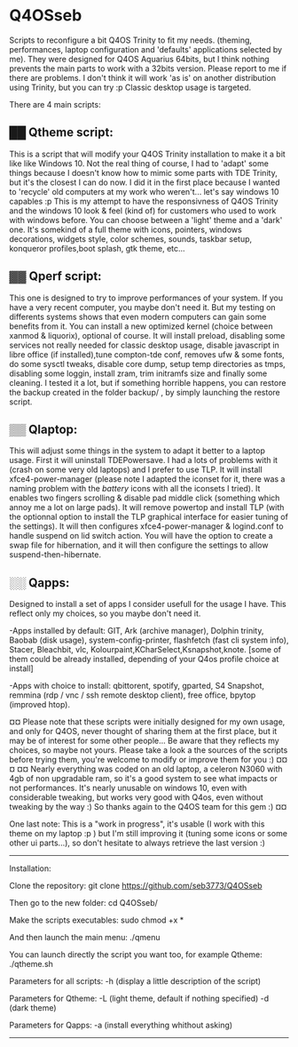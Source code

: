 # Q4OSseb

Scripts to reconfigure a bit Q4OS Trinity to fit my needs. (theming, performances, laptop configuration and 'defaults' applications selected by me).
They were designed for Q4OS Aquarius 64bits, but I think nothing prevents the main parts to work with a 32bits version. Please report to me if there are problems.
I don't think it will work 'as is' on another distribution using Trinity, but you can try :p
Classic desktop usage is targeted.

There are 4 main scripts:

## ██ Qtheme script:
This is a script that will modify your Q4OS Trinity installation to make it a bit like like Windows 10. Not the real thing of course, I had to 'adapt' some things because I doesn't know how to mimic some parts with TDE Trinity, but it's the closest I can do now. I did it in the first place because I wanted to 'recycle' old computers at my work who weren't... let's say windows 10 capables :p 
This is my attempt to have the responsivness of Q4OS Trinity and the windows 10 look & feel (kind of) for customers who used to work with windows before.
You can choose between a 'light' theme and a 'dark' one. It's somekind of a full theme with icons, pointers, windows decorations, widgets style, color schemes, sounds, taskbar setup, konqueror profiles,boot splash, gtk theme, etc...

## ▓▓ Qperf script:
This one is designed to try to improve performances of your system. If you have a very recent computer, you maybe don't need it. But my testing on differents systems shows that even modern computers can gain some benefits from it. You can install a new optimized kernel (choice between xanmod & liquorix), optional of course. It will install preload, disabling some services not really needed for classic desktop usage, disable javascript in libre office (if installed),tune compton-tde conf, removes ufw & some fonts, do some sysctl tweaks, disable core dump, setup temp directories as tmps, disabling some loggin, install zram, trim initramfs size and finally some cleaning.
I tested it a lot, but if something horrible happens, you can restore the backup created in the folder backup/ , by simply launching the restore script.

## ▒▒ Qlaptop:
This will adjust some things in the system to adapt it better to a laptop usage. First it will uninstall TDEPowersave. I had a lots of problems with it (crash on some very old  laptops) and I prefer to use TLP. It will install xfce4-power-manager (please note I adapted the iconset for it, there was a naming problem with the *battery* icons with all the iconsets I tried). It enables two fingers scrolling & disable pad middle click (something which annoy me a lot on large pads). It will remove powertop and install TLP (with the optionnal option to install the TLP graphical interface for easier tuning of the settings). It will then configures xfce4-power-manager & logind.conf to handle suspend on lid switch action.
You will have the option to create a swap file for hibernation, and it will then configure the settings to allow suspend-then-hibernate.

## ░░ Qapps:
Designed to install a set of apps I consider usefull for the usage I have. This reflect only my choices, so you maybe don't need it.

-Apps installed by default: GIT, Ark (archive manager), Dolphin trinity, Baobab (disk usage), system-config-printer, flashfetch (fast cli system info), Stacer, Bleachbit, vlc, Kolourpaint,KCharSelect,Ksnapshot,knote. [some of them could be already installed, depending of your Q4os profile choice at install]

-Apps with choice to install: qbittorent, spotify, gparted, S4 Snapshot, remmina (rdp / vnc / ssh remote desktop client), free office, bpytop (improved htop).


¤¤ Please note that these scripts were initially designed for my own usage, and only for Q4OS, never thought of sharing them at the first place, but it may be of interest for some other people... Be aware that they reflects my choices, so maybe not yours. Please take a look a the sources of the scripts before trying them, you're welcome to modify or improve them for you :)    ¤¤¤
¤¤ Nearly everything was coded on an old laptop, a celeron N3060 with 4gb of non upgradable ram, so it's a good system to see what impacts or not performances. It's nearly unusable on windows 10, even with considerable tweaking, but works very good with Q4os, even without tweaking by the way :) So thanks again to the Q4OS team for this gem :) ¤¤

One last note: This is a "work in progress", it's usable (I work with this theme on my laptop :p ) but I'm still improving it (tuning some icons or some other ui parts...), so don't hesitate to always retrieve the last version :)

______________________________________________________________________________________________________________________________________
Installation:

Clone the repository:
git clone https://github.com/seb3773/Q4OSseb

Then go to the new folder:
cd Q4OSseb/

Make the scripts executables:
sudo chmod +x *

And then launch the main menu:
./qmenu

You can launch directly the script you want too, for example Qtheme:
./qtheme.sh

 

Parameters for all scripts:  -h  (display a little description of the script)

Parameters for Qtheme:
                             -L  (light theme, default if nothing specified)
                             -d  (dark theme)

Parameters for Qapps:
                             -a  (install everything whithout asking)
______________________________________________________________________________________________________________________________________







  
